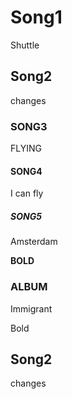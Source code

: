 # Song1

Shuttle

## Song2

changes

### SONG3

FLYING

#### SONG4

I can fly

##### SONG5

Amsterdam

**BOLD**

### ALBUM

Immigrant

Bold

## Song2

changes
